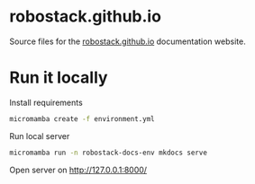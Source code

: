 # robostack.github.io

Source files for the [robostack.github.io](https://robostack.github.io/) documentation website.

# Run it locally
Install requirements
```bash
micromamba create -f environment.yml
```
Run local server
```bash
micromamba run -n robostack-docs-env mkdocs serve
```
Open server on http://127.0.0.1:8000/
